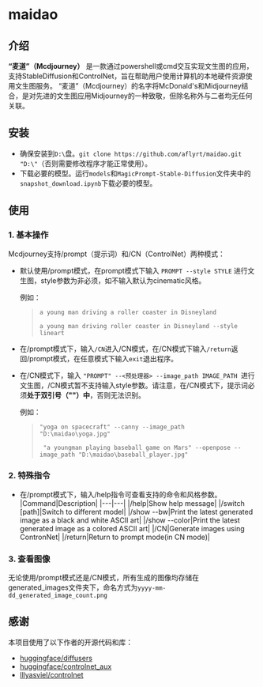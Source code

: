 # maidao 
## 介绍
**“麦道”（Mcdjourney）** 是一款通过powershell或cmd交互实现文生图的应用，支持StableDiffusion和ControlNet，旨在帮助用户使用计算机的本地硬件资源使用文生图服务。
“麦道”（Mcdjourney）的名字将McDonald's和Midjourney结合，是对先进的文生图应用Midjourney的一种致敬，但除名称外与二者均无任何关联。
## 安装
* 确保安装到`D:\`盘。`git clone https://github.com/aflyrt/maidao.git "D:\"`（否则需要修改程序才能正常使用）。
* 下载必要的模型。运行`models`和`MagicPrompt-Stable-Diffusion`文件夹中的`snapshot_download.ipynb`下载必要的模型。
## 使用
### 1. 基本操作
Mcdjourney支持/prompt（提示词）和/CN（ControlNet）两种模式：
* 默认使用/prompt模式，在prompt模式下输入 `PROMPT --style STYLE` 进行文生图，style参数为非必须，如不输入默认为cinematic风格。

  例如：
  > `a young man driving a roller coaster in Disneyland`
  > 
  > `a young man driving roller coaster in Disneyland --style lineart`
* 在/prompt模式下，输入`/CN`进入/CN模式，在/CN模式下输入`/return`返回/prompt模式，在任意模式下输入`exit`退出程序。
* 在/CN模式下，输入 `"PROMPT" --<预处理器> --image_path IMAGE_PATH `进行文生图，/CN模式暂不支持输入style参数。请注意，在/CN模式下，提示词必须**处于双引号（""）中**，否则无法识别。

  例如：
  > `"yoga on spacecraft" --canny --image_path "D:\maidao\yoga.jpg"`
  > 
  >` "a youngman playing baseball game on Mars" --openpose --image_path "D:\maidao\baseball_player.jpg"`
### 2. 特殊指令
* 在/prompt模式下，输入/help指令可查看支持的命令和风格参数。
  |Command|Description|
  |---|---|
  |/help|Show help message|
  |/switch [path]|Switch to different model|
  |/show --bw|Print the latest generated image as a black and white ASCII art|
  |/show --color|Print the latest generated image as a colored ASCII art|
  |/CN|Generate images using ContronNet|
  |/return|Return to prompt mode(in CN mode)|
### 3. 查看图像
无论使用/prompt模式还是/CN模式，所有生成的图像均存储在generated_images文件夹下，命名方式为`yyyy-mm-dd_generated_image_count.png`
## 感谢
本项目使用了以下作者的开源代码和库：
* [huggingface/diffusers](https://github.com/huggingface/diffusers)
* [huggingface/controlnet_aux](https://github.com/huggingface/controlnet_aux)
* [lllyasviel/controlnet](https://github.com/lllyasviel/ControlNet)
